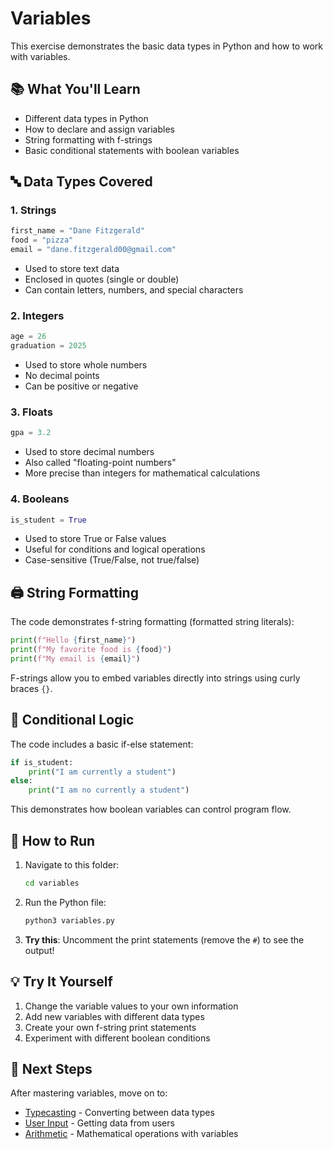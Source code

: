 # Variables

This exercise demonstrates the basic data types in Python and how to work with variables.

## 📚 What You'll Learn

- Different data types in Python
- How to declare and assign variables
- String formatting with f-strings
- Basic conditional statements with boolean variables

## 🔤 Data Types Covered

### 1. Strings
```python
first_name = "Dane Fitzgerald"
food = "pizza"
email = "dane.fitzgerald00@gmail.com"
```
- Used to store text data
- Enclosed in quotes (single or double)
- Can contain letters, numbers, and special characters

### 2. Integers
```python
age = 26
graduation = 2025
```
- Used to store whole numbers
- No decimal points
- Can be positive or negative

### 3. Floats
```python
gpa = 3.2
```
- Used to store decimal numbers
- Also called "floating-point numbers"
- More precise than integers for mathematical calculations

### 4. Booleans
```python
is_student = True
```
- Used to store True or False values
- Useful for conditions and logical operations
- Case-sensitive (True/False, not true/false)

## 🖨️ String Formatting

The code demonstrates f-string formatting (formatted string literals):
```python
print(f"Hello {first_name}")
print(f"My favorite food is {food}")
print(f"My email is {email}")
```

F-strings allow you to embed variables directly into strings using curly braces `{}`.

## 🔄 Conditional Logic

The code includes a basic if-else statement:
```python
if is_student:
    print("I am currently a student")
else:
    print("I am no currently a student")
```

This demonstrates how boolean variables can control program flow.

## 🚀 How to Run

1. Navigate to this folder:
   ```bash
   cd variables
   ```

2. Run the Python file:
   ```bash
   python3 variables.py
   ```

3. **Try this**: Uncomment the print statements (remove the `#`) to see the output!

## 💡 Try It Yourself

1. Change the variable values to your own information
2. Add new variables with different data types
3. Create your own f-string print statements
4. Experiment with different boolean conditions

## 🔗 Next Steps

After mastering variables, move on to:
- [Typecasting](../typecasting/) - Converting between data types
- [User Input](../user-input/) - Getting data from users
- [Arithmetic](../arithmetic/) - Mathematical operations with variables

